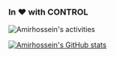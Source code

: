 ### In ❤️ with CONTROL

<!--
**amirhosseinh77/amirhosseinh77** is a ✨ _special_ ✨ repository because its `README.md` (this file) appears on your GitHub profile.

Here are some ideas to get you started:

- 🔭 I’m currently working on ...
- 🌱 I’m currently learning ...
- 👯 I’m looking to collaborate on ...
- 🤔 I’m looking for help with ...
- 💬 Ask me about ...
- 📫 How to reach me: ...
- 😄 Pronouns: ...
- ⚡ Fun fact: ...
-->


![Amirhossein's activities](https://github-profile-summary-cards.vercel.app/api/cards/profile-details?username=amirhosseinh77&theme=github_dark#gh-dark-mode-only)

[![Amirhossein's GitHub stats](https://github-readme-stats.vercel.app/api?username=amirhosseinh77&show_icons=true&theme=dark#gh-dark-mode-only)](https://github.com/anuraghazra/github-readme-stats)
